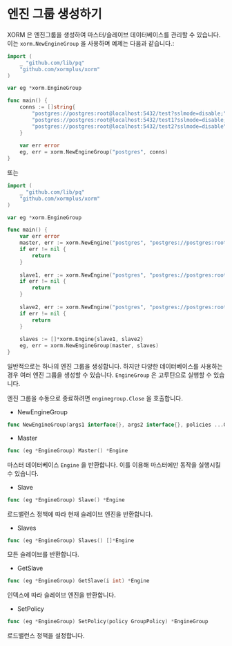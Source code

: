 # 엔진 그룹 생성하기

XORM 은 엔진그룹을 생성하여 마스터/슬레이브 데이터베이스를 관리할 수 있습니다. 이는 `xorm.NewEngineGroup` 을 사용하며 예제는 다음과 같습니다.:

```Go
import (
    _ "github.com/lib/pq"
    "github.com/xormplus/xorm"
)

var eg *xorm.EngineGroup

func main() {
	conns := []string{
		"postgres://postgres:root@localhost:5432/test?sslmode=disable;", // 첫번째 항목이 master
		"postgres://postgres:root@localhost:5432/test1?sslmode=disable;", // slave
		"postgres://postgres:root@localhost:5432/test2?sslmode=disable", // slave
	}
    
    var err error
	eg, err = xorm.NewEngineGroup("postgres", conns)
}
```

또는

```Go
import (
    _ "github.com/lib/pq"
    "github.com/xormplus/xorm"
)

var eg *xorm.EngineGroup

func main() {
    var err error
    master, err := xorm.NewEngine("postgres", "postgres://postgres:root@localhost:5432/test?sslmode=disable")
    if err != nil {
		return
	}
    
    slave1, err := xorm.NewEngine("postgres", "postgres://postgres:root@localhost:5432/test1?sslmode=disable")
    if err != nil {
		return
	}
    
    slave2, err := xorm.NewEngine("postgres", "postgres://postgres:root@localhost:5432/test2?sslmode=disable")
    if err != nil {
		return
	}
   
   	slaves := []*xorm.Engine{slave1, slave2}
	eg, err = xorm.NewEngineGroup(master, slaves)
}
```

일반적으로는 하나의 엔진 그룹을 생성합니다. 하지만 다양한 데이터베이스를 사용하는 경우 여러 엔진 그룹을 생성할 수 있습니다. `EngineGroup` 은 고루틴으로 실행할 수 있습니다.

엔진 그룹을 수동으로 종료하려면 `enginegroup.Close` 을 호출합니다.

* NewEngineGroup

```Go
func NewEngineGroup(args1 interface{}, args2 interface{}, policies ...GroupPolicy) (*EngineGroup, error)
```

* Master

```Go
func (eg *EngineGroup) Master() *Engine
```

마스터 데이터베이스 `Engine` 을 반환합니다. 이를 이용해 마스터에만 동작을 실행시킬 수 있습니다.

* Slave

```Go
func (eg *EngineGroup) Slave() *Engine
```

로드밸런스 정책에 따라 현재 슬레이브 엔진을 반환합니다.

* Slaves

```Go
func (eg *EngineGroup) Slaves() []*Engine
```

모든 슬레이브를 반환합니다.

* GetSlave

```Go
func (eg *EngineGroup) GetSlave(i int) *Engine
```

인덱스에 따라 슬레이브 엔진을 반환합니다.

* SetPolicy

```Go
func (eg *EngineGroup) SetPolicy(policy GroupPolicy) *EngineGroup
```

로드밸런스 정책을 설정합니다.